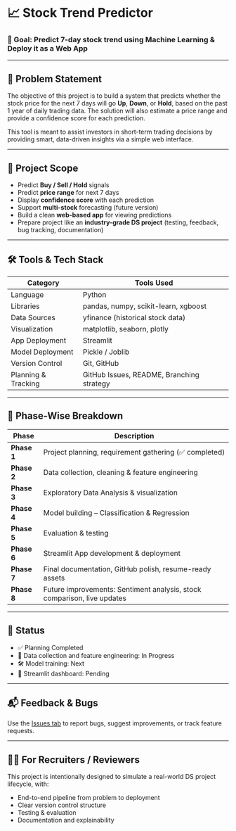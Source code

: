 # 📈 Stock Trend Predictor

### 🚀 Goal: Predict 7-day stock trend using Machine Learning & Deploy it as a Web App

---

## 🧾 Problem Statement

The objective of this project is to build a system that predicts whether the stock price for the next 7 days will go **Up**, **Down**, or **Hold**, based on the past 1 year of daily trading data. The solution will also estimate a price range and provide a confidence score for each prediction.

This tool is meant to assist investors in short-term trading decisions by providing smart, data-driven insights via a simple web interface.

---

## 🎯 Project Scope

- Predict **Buy / Sell / Hold** signals
- Predict **price range** for next 7 days
- Display **confidence score** with each prediction
- Support **multi-stock** forecasting (future version)
- Build a clean **web-based app** for viewing predictions
- Prepare project like an **industry-grade DS project** (testing, feedback, bug tracking, documentation)

---

## 🛠️ Tools & Tech Stack

| Category           | Tools Used                                |
|--------------------|--------------------------------------------|
| Language           | Python                                     |
| Libraries          | pandas, numpy, scikit-learn, xgboost       |
| Data Sources       | yfinance (historical stock data)           |
| Visualization      | matplotlib, seaborn, plotly                |
| App Deployment     | Streamlit                                  |
| Model Deployment   | Pickle / Joblib                            |
| Version Control    | Git, GitHub                                |
| Planning & Tracking| GitHub Issues, README, Branching strategy  |

---

## 🔁 Phase-Wise Breakdown

| Phase | Description |
|-------|-------------|
| **Phase 1** | Project planning, requirement gathering (✅ completed) |
| **Phase 2** | Data collection, cleaning & feature engineering |
| **Phase 3** | Exploratory Data Analysis & visualization |
| **Phase 4** | Model building – Classification & Regression |
| **Phase 5** | Evaluation & testing |
| **Phase 6** | Streamlit App development & deployment |
| **Phase 7** | Final documentation, GitHub polish, resume-ready assets |
| **Phase 8** | Future improvements: Sentiment analysis, stock comparison, live updates |

---

## 📌 Status

- ✅ Planning Completed  
- 🔄 Data collection and feature engineering: In Progress  
- 🛠 Model training: Next  
- 🚀 Streamlit dashboard: Pending

---

## 📬 Feedback & Bugs

Use the [Issues tab](https://github.com/YOUR_USERNAME/stock-trend-predictor/issues) to report bugs, suggest improvements, or track feature requests.

---

## 👨‍💼 For Recruiters / Reviewers

This project is intentionally designed to simulate a real-world DS project lifecycle, with:
- End-to-end pipeline from problem to deployment
- Clear version control structure
- Testing & evaluation
- Documentation and explainability
